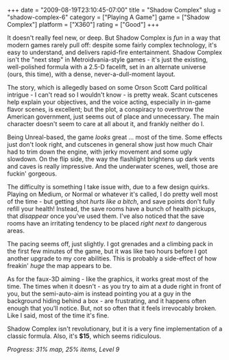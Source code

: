 +++
date = "2009-08-19T23:10:45-07:00"
title = "Shadow Complex"
slug = "shadow-complex-6"
category = ["Playing A Game"]
game = ["Shadow Complex"]
platform = ["X360"]
rating = ["Good"]
+++

It doesn't really feel new, or deep.  But Shadow Complex is <i>fun</i> in a way that modern games rarely pull off: despite some fairly complex technology, it's easy to understand, and delivers rapid-fire entertainment.  Shadow Complex isn't the "next step" in Metroidvania-style games - it's just the existing, well-polished formula with a 2.5-D facelift, set in an alternate universe (ours, this time), with a dense, never-a-dull-moment layout.

The story, which is allegedly based on some Orson Scott Card political intrigue - I can't read so I wouldn't know - is pretty weak.  Scant cutscenes help explain your objectives, and the voice acting, especially in in-game flavor scenes, is excellent; but the plot, a conspiracy to overthrow the American government, just seems out of place and unnecessary.  The main character doesn't seem to care at all about it, and frankly neither do I.

Being Unreal-based, the game <i>looks</i> great ... most of the time.  Some effects just don't look right, and cutscenes in general show just how much Chair had to trim down the engine, with jerky movement and some ugly slowdown.  On the flip side, the way the flashlight brightens up dark vents and caves is really impressive.  And the underwater scenes, well, those are fuckin' gorgeous.

The difficulty is something I take issue with, due to a few design quirks.  Playing on Medium, or Normal or whatever it's called, I do pretty well most of the time - but getting shot <i>hurts like a bitch</i>, and save points don't fully refill your health!  Instead, the save rooms have a bunch of health pickups, that <i>disappear</i> once you've used them.  I've also noticed that the save rooms have an irritating tendency to be placed <i>right next to</i> dangerous areas.

The pacing seems off, just slightly.  I got grenades and a climbing pack in the first few minutes of the game, but it was like two hours before I got another upgrade to my core abilities.  This is probably a side-effect of how freakin' <i>huge</i> the map appears to be.

As for the faux-3D aiming - like the graphics, it works great most of the time.  The times when it doesn't - as you try to aim at a dude right in front of you, but the semi-auto-aim is instead pointing you at a guy in the background hiding behind a box - are frustrating, and it happens often enough that you'll notice.  But, not so often that it feels irrevocably broken.  Like I said, most of the time it's fine.

Shadow Complex isn't revolutionary, but it is a very fine implementation of a classic formula.  Also, it's <b>$15</b>, which seems ridiculous.

<i>Progress: 31% map, 25% items, Level 9</i>